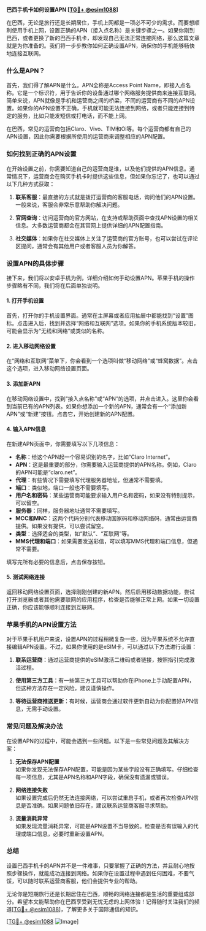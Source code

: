 **巴西手机卡如何设置APN [[TG💪+ @esim1088](https://t.me/s/esim1088)]**

在巴西，无论是旅行还是长期居住，手机上网都是一项必不可少的需求。而要想顺利使用手机上网，设置正确的APN（接入点名称）是关键步骤之一。如果你刚到巴西，或者更换了新的巴西手机卡，却发现自己无法正常连接网络，那么这篇文章就是为你准备的。我们将一步步教你如何正确设置APN，确保你的手机能够畅快地连接互联网。

### 什么是APN？

首先，我们得了解APN是什么。APN全称是Access Point Name，即接入点名称。它是一个标识符，用于告诉你的设备通过哪个网络服务提供商来连接互联网。简单来说，APN就像是手机和运营商之间的桥梁，不同的运营商有不同的APN设置。如果你的APN设置不正确，手机就可能无法连接到网络，或者只能连接到特定的服务，比如只能发短信或打电话，而不能上网。

在巴西，常见的运营商包括Claro、Vivo、TIM和Oi等。每个运营商都有自己的APN设置，因此你需要根据所使用的运营商来调整相应的APN配置。

### 如何找到正确的APN设置

在开始设置之前，你需要知道自己的运营商是谁，以及他们提供的APN信息。通常情况下，运营商会在购买手机卡时提供这些信息，但如果你忘记了，也可以通过以下几种方式获取：

1. **联系客服**：最直接的方式就是拨打运营商的客服电话，询问他们的APN设置。一般来说，客服会非常乐意帮助你解决问题。
   
2. **官网查询**：访问运营商的官方网站，在支持或帮助页面中查找APN设置的相关信息。大多数运营商都会在其官网上提供详细的APN配置指南。

3. **社交媒体**：如果你在社交媒体上关注了运营商的官方账号，也可以尝试在评论区提问，通常会有其他用户或者客服人员为你解答。

### 设置APN的具体步骤

接下来，我们将以安卓手机为例，详细介绍如何手动设置APN。苹果手机的操作步骤略有不同，我们将在后面单独说明。

#### 1. 打开手机设置

首先，打开你的手机设置界面。通常在主屏幕或者应用抽屉中都能找到“设置”图标。点击进入后，找到并选择“网络和互联网”选项。如果你的手机系统版本较旧，可能会显示为“无线和网络”或类似的名称。

#### 2. 进入移动网络设置

在“网络和互联网”菜单下，你会看到一个选项叫做“移动网络”或“蜂窝数据”。点击这个选项，进入移动网络设置页面。

#### 3. 添加新APN

在移动网络设置中，找到“接入点名称”或“APN”的选项，并点击进入。这里你会看到当前已有的APN列表。如果你想添加一个新的APN，通常会有一个“添加新APN”或“新建”按钮。点击它，开始创建新的APN配置。

#### 4. 输入APN信息

在新建APN页面中，你需要填写以下几项信息：

- **名称**：给这个APN起一个容易识别的名字，比如“Claro Internet”。
- **APN**：这是最重要的部分，你需要输入运营商提供的APN名称。例如，Claro的APN可能是“claro.net”。
- **代理**：有些情况下需要填写代理服务器地址，但通常不需要填。
- **端口**：类似地，端口一般也不需要填写。
- **用户名和密码**：某些运营商可能要求输入用户名和密码，如果没有特别提示，可以留空。
- **服务器**：同样，服务器地址通常不需要填写。
- **MCC和MNC**：这两个代码分别代表移动国家码和移动网络码，通常由运营商提供。如果没有提供，可以尝试留空。
- **类型**：选择适合的类型，如“默认”、“互联网”等。
- **MMS代理和端口**：如果需要发送彩信，可以填写MMS代理和端口信息，但通常不需要。

填写完所有必要的信息后，点击保存按钮。

#### 5. 测试网络连接

返回移动网络设置页面，选择刚刚创建的新APN。然后启用移动数据功能，尝试打开浏览器或者其他需要联网的应用程序，检查是否能够正常上网。如果一切设置正确，你应该能够顺利连接到互联网。

### 苹果手机的APN设置方法

对于苹果手机用户来说，设置APN的过程稍微复杂一些，因为苹果系统不允许直接编辑APN设置。不过，如果你使用的是eSIM卡，可以通过以下方法进行设置：

1. **联系运营商**：通过运营商提供的eSIM激活二维码或者链接，按照指引完成激活过程。
   
2. **使用第三方工具**：有一些第三方工具可以帮助你在iPhone上手动配置APN，但这种方法存在一定风险，建议谨慎操作。

3. **等待运营商推送更新**：有时候，运营商会通过软件更新自动为你配置好APN信息，无需手动设置。

### 常见问题及解决办法

在设置APN的过程中，可能会遇到一些问题。以下是一些常见问题及其解决方案：

1. **无法保存APN配置**  
   如果你发现无法保存APN配置，可能是因为某些字段没有正确填写。仔细检查每一项信息，尤其是APN名称和APN字段，确保没有遗漏或错误。

2. **网络连接失败**  
   如果设置完成后仍然无法连接网络，可以尝试重启手机，或者再次检查APN信息是否准确。如果问题依旧存在，建议联系运营商客服寻求帮助。

3. **流量消耗异常**  
   如果发现流量消耗异常，可能是APN设置不当导致的。检查是否有误输入的代理或端口信息，必要时重新设置APN。

### 总结

设置巴西手机卡的APN并不是一件难事，只要掌握了正确的方法，并且耐心地按照步骤操作，就能成功连接到网络。如果你在设置过程中遇到任何困难，不要气馁，可以随时联系运营商客服，他们会提供专业的帮助。

无论你是短期旅行还是长期居住在巴西，顺畅的网络连接都是生活的重要组成部分。希望本文能帮助你在巴西享受到无忧无虑的上网体验！记得随时关注我们的频道[[TG💪+ @esim1088](https://t.me/s/esim1088)]，了解更多关于国际通信的知识。

[[TG💪+ @esim1088](https://t.me/s/esim1088) ![Image](https://i.postimg.cc/4NQfJmqS/Snipaste-2025-05-13-00-14-12.png)]